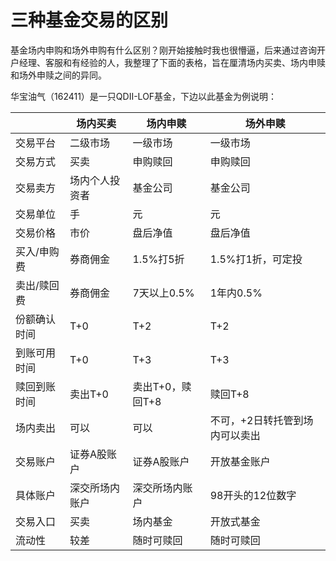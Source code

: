 # 三种基金交易的区别

基金场内申购和场外申购有什么区别？刚开始接触时我也很懵逼，后来通过咨询开户经理、客服和有经验的人，我整理了下面的表格，旨在厘清场内买卖、场内申赎和场外申赎之间的异同。

华宝油气（162411）是一只QDII-LOF基金，下边以此基金为例说明：

|              | 场内买卖       | 场内申赎         | 场外申赎                       |
| ------------ | -------------- | ---------------- | ------------------------------ |
| 交易平台     | 二级市场       | 一级市场         | 一级市场                       |
| 交易方式     | 买卖           | 申购赎回         | 申购赎回                       |
| 交易卖方     | 场内个人投资者 | 基金公司         | 基金公司                       |
| 交易单位     | 手             | 元               | 元                             |
| 交易价格     | 市价           | 盘后净值         | 盘后净值                       |
| 买入/申购费  | 券商佣金       | 1.5%打5折        | 1.5%打1折，可定投              |
| 卖出/赎回费  | 券商佣金       | 7天以上0.5%      | 1年内0.5%                      |
| 份额确认时间 | T+0            | T+2              | T+2                            |
| 到账可用时间 | T+0            | T+3              | T+3                            |
| 赎回到账时间 | 卖出T+0        | 卖出T+0，赎回T+8 | 赎回T+8                        |
| 场内卖出     | 可以           | 可以             | 不可，+2日转托管到场内可以卖出 |
| 交易账户     | 证券A股账户    | 证券A股账户      | 开放基金账户                   |
| 具体账户     | 深交所场内账户 | 深交所场内账户   | 98开头的12位数字               |
| 交易入口     | 买卖           | 场内基金         | 开放式基金                     |
| 流动性       | 较差           | 随时可赎回       | 随时可赎回                     |

